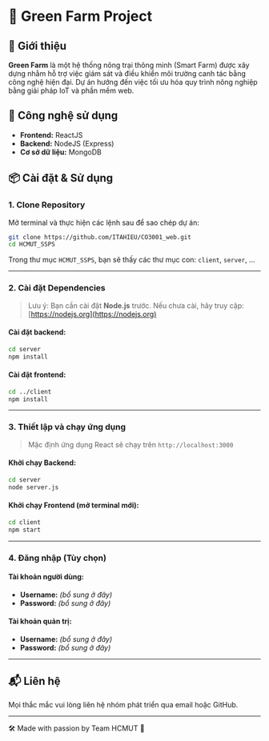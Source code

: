 # 🌱 Green Farm Project

## 📌 Giới thiệu

**Green Farm** là một hệ thống nông trại thông minh (Smart Farm) được xây dựng nhằm hỗ trợ việc giám sát và điều khiển môi trường canh tác bằng công nghệ hiện đại. Dự án hướng đến việc tối ưu hóa quy trình nông nghiệp bằng giải pháp IoT và phần mềm web.

## 🚀 Công nghệ sử dụng

- **Frontend:** ReactJS
- **Backend:** NodeJS (Express)
- **Cơ sở dữ liệu:** MongoDB

## 📦 Cài đặt & Sử dụng

### 1. Clone Repository

Mở terminal và thực hiện các lệnh sau để sao chép dự án:

```bash
git clone https://github.com/ITAHIEU/CO3001_web.git
cd HCMUT_SSPS
```

Trong thư mục `HCMUT_SSPS`, bạn sẽ thấy các thư mục con: `client`, `server`, ...

---

### 2. Cài đặt Dependencies

> Lưu ý: Bạn cần cài đặt **Node.js** trước. Nếu chưa cài, hãy truy cập: [https://nodejs.org](https://nodejs.org)

#### Cài đặt backend:

```bash
cd server
npm install
```

#### Cài đặt frontend:

```bash
cd ../client
npm install
```

---

### 3. Thiết lập và chạy ứng dụng

> Mặc định ứng dụng React sẽ chạy trên `http://localhost:3000`

#### Khởi chạy Backend:

```bash
cd server
node server.js
```

#### Khởi chạy Frontend (mở terminal mới):

```bash
cd client
npm start
```

---

### 4. Đăng nhập (Tùy chọn)

#### Tài khoản người dùng:

- **Username:** _(bổ sung ở đây)_
- **Password:** _(bổ sung ở đây)_

#### Tài khoản quản trị:

- **Username:** _(bổ sung ở đây)_
- **Password:** _(bổ sung ở đây)_

---


## 📬 Liên hệ

Mọi thắc mắc vui lòng liên hệ nhóm phát triển qua email hoặc GitHub.

---

🛠 Made with passion by Team HCMUT 🌾
